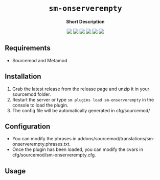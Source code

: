 <div align="center">
  <h1><code>sm-onserverempty</code></h1>
  <p>
    <strong>Short Description</strong>
  </p>
  <p style="margin-bottom: 0.5ex;">
    <img
        src="https://img.shields.io/github/downloads//sm-onserverempty/total"
    />
    <img
        src="https://img.shields.io/github/last-commit//sm-onserverempty"
    />
    <img
        src="https://img.shields.io/github/issues//sm-onserverempty"
    />
    <img
        src="https://img.shields.io/github/issues-closed//sm-onserverempty"
    />
    <img
        src="https://img.shields.io/github/repo-size//sm-onserverempty"
    />
    <img
        src="https://img.shields.io/github/workflow/status//sm-onserverempty/Compile%20and%20release"
    />
  </p>
</div>


## Requirements ##
- Sourcemod and Metamod


## Installation ##
1. Grab the latest release from the release page and unzip it in your sourcemod folder.
2. Restart the server or type `sm plugins load sm-onserverempty` in the console to load the plugin.
3. The config file will be automatically generated in cfg/sourcemod/

## Configuration ##
- You can modify the phrases in addons/sourcemod/translations/sm-onserverempty.phrases.txt.
- Once the plugin has been loaded, you can modify the cvars in cfg/sourcemod/sm-onserverempty.cfg.


## Usage ##
